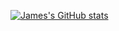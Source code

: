 [![James's GitHub stats](https://github-readme-stats-git-masterrstaa-rickstaa.vercel.app/api?username=jimsynz&count_private=true&show_icons=true&theme=radical)](https://github.com/anuraghazra/github-readme-stats)
